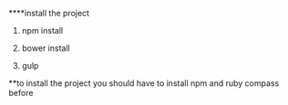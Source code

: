 ****install the project

1. npm install

2. bower install

3. gulp



**to install the project you should have to install npm and ruby compass before